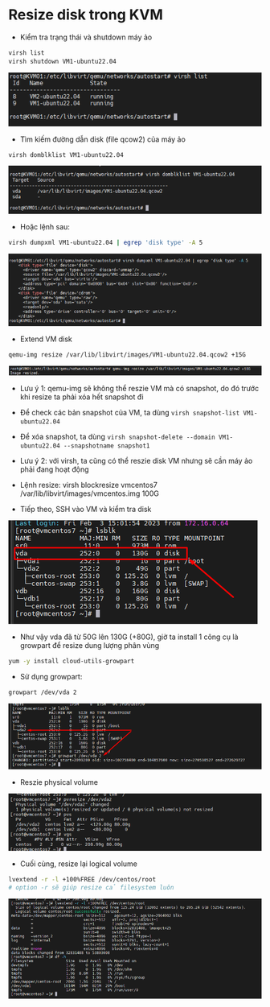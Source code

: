 # Resize disk trong KVM

- Kiểm tra trạng thái và shutdown máy ảo

```sh
virsh list
virsh shutdown VM1-ubuntu22.04
```

  <img src="kvmimages/Screenshot_25.png">

- Tìm kiếm đường dẫn disk (file qcow2) của máy ảo

```sh
virsh domblklist VM1-ubuntu22.04
```

  <img src="kvmimages/Screenshot_26.png">

- Hoặc lệnh sau:

```sh
virsh dumpxml VM1-ubuntu22.04 | egrep 'disk type' -A 5
```

  <img src="kvmimages/Screenshot_27.png">

- Extend VM disk

```sh
qemu-img resize /var/lib/libvirt/images/VM1-ubuntu22.04.qcow2 +15G
```
  <img src="kvmimages/Screenshot_28.png">

- Lưu ý 1: qemu-img sẽ không thể reszie VM mà có snapshot, do đó trước khi resize ta phải xóa hết snapshot đi
 - Để check các bản snapshot của VM, ta dùng ```virsh snapshot-list VM1-ubuntu22.04```
 - Để xóa snapshot, ta dùng ```virsh snapshot-delete --domain VM1-ubuntu22.04 --snapshotname snapshot1```

- Lưu ý 2: với virsh, ta cũng có thể reszie disk VM nhưng sẽ cần máy ảo phải đang hoạt động
 - Lệnh resize: virsh blockresize vmcentos7 /var/lib/libvirt/images/vmcentos.img 100G

- Tiếp theo, SSH vào VM và kiểm tra disk

![](./images/resize_5.png)

- Như vậy vda đã từ 50G lên 130G (+80G), giờ ta install 1 công cụ là growpart để resize dung lượng phân vùng

```sh
yum -y install cloud-utils-growpart
```

- Sử dụng growpart:

```sh
growpart /dev/vda 2
```

![](./images/resize_6.png)

- Reszie physical volume

![](./images/resize_7.png)

- Cuối cùng, resize lại logical volume

```sh
lvextend -r -l +100%FREE /dev/centos/root
# option -r sẽ giúp resize cả filesystem luôn
```

![](./images/resize_8.png)

